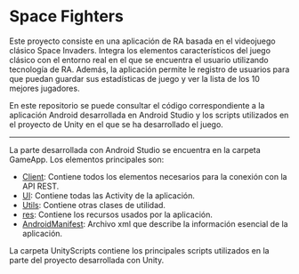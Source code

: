 # Space Fighters

Este proyecto consiste en una aplicación de RA basada en el videojuego clásico Space Invaders. Integra los elementos característicos del juego clásico con el entorno real en el que se encuentra el usuario utilizando tecnología de RA. 
Además, la aplicación permite le registro de usuarios para que puedan guardar sus estadísticas de juego y ver la lista de los 10 mejores jugadores. 

En este repositorio se puede consultar el código correspondiente a la aplicación Android desarrollada en Android Studio y los scripts utilizados en el proyecto de Unity en el que se ha desarrollado el juego.


__________________________________________

La parte desarrollada con Android Studio se encuentra en la carpeta GameApp. Los elementos principales son:
* [Client](https://github.com/inakiclavero/SpaceFightersApp/tree/main/GameAPP/app/src/main/java/com/example/gameapp/client): Contiene todos los elementos necesarios para la conexión con la API REST.
* [UI](https://github.com/inakiclavero/SpaceFightersApp/tree/main/GameAPP/app/src/main/java/com/example/gameapp/ui): Contiene todas las Activity de la aplicación.
* [Utils](https://github.com/inakiclavero/SpaceFightersApp/tree/main/GameAPP/app/src/main/java/com/example/gameapp/utils): Contiene otras clases de utilidad.
* [res](https://github.com/inakiclavero/SpaceFightersApp/tree/main/GameAPP/app/src/main/res): Contiene los recursos usados por la aplicación.
* [AndroidManifest](https://github.com/inakiclavero/SpaceFightersApp/tree/main/GameAPP/app/src/main): Archivo xml que describe la información esencial de la aplicación.


La carpeta UnityScripts contiene los principales scripts utilizados en la parte del proyecto desarrollada con Unity.
